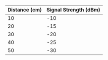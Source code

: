 | Distance (cm) | Signal Strength (dBm) | 
|---|---| 
| 10 | -10 | 
| 20 | -15 | 
| 30 | -20 | 
| 40 | -25 | 
| 50 | -30 |